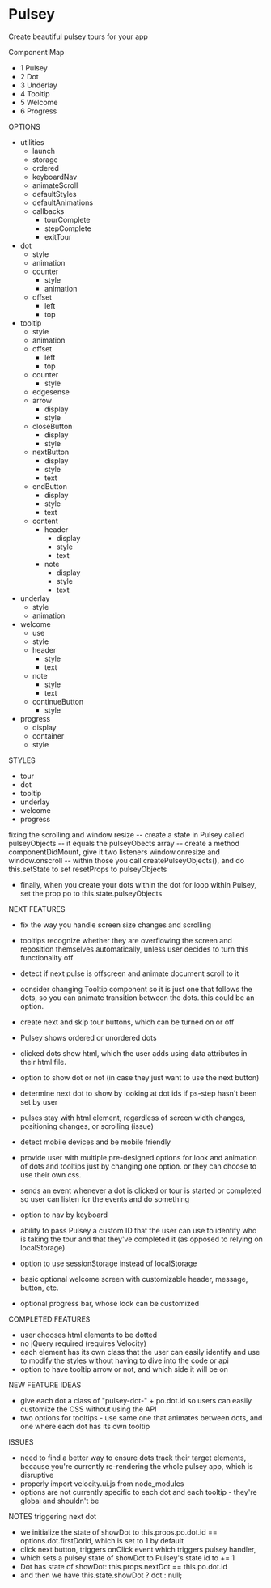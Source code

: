# Pulsey
Create beautiful pulsey tours for your app

Component Map
- 1 Pulsey
- 2 Dot
- 3 Underlay
- 4 Tooltip
- 5 Welcome
- 6 Progress

OPTIONS
- utilities
  - launch
  - storage
  - ordered
  - keyboardNav
  - animateScroll
  - defaultStyles
  - defaultAnimations
  - callbacks
    - tourComplete
    - stepComplete
    - exitTour  
- dot
  - style
  - animation
  - counter
    - style
    - animation
  - offset
    - left
    - top
- tooltip
  - style
  - animation
  - offset
    - left
    - top
  - counter
    - style
  - edgesense
  - arrow
    - display
    - style
  - closeButton
    - display
    - style
  - nextButton
    - display
    - style
    - text
  - endButton
    - display
    - style
    - text
  - content
    - header
      - display
      - style
      - text
    - note
      - display
      - style
      - text
- underlay
  - style
  - animation
- welcome
  - use
  - style
  - header
    - style
    - text
  - note
    - style
    - text
  - continueButton
    - style
- progress
  - display
  - container
  - style

STYLES
- tour
- dot
- tooltip
- underlay
- welcome
- progress


fixing the scrolling and window resize
-- create a state in Pulsey called pulseyObjects
-- it equals the pulseyObects array
-- create a method componentDidMount, give it two listeners window.onresize and window.onscroll
-- within those you call createPulseyObjects(), and do this.setState to set resetProps to pulseyObjects
- finally, when you create your dots within the dot for loop within Pulsey, set the prop po to this.state.pulseyObjects

NEXT FEATURES
- fix the way you handle screen size changes and scrolling
- tooltips recognize whether they are overflowing the screen and reposition themselves automatically, unless user decides to turn this functionality off
- detect if next pulse is offscreen and animate document scroll to it

- consider changing Tooltip component so it is just one that follows the dots, so you can animate transition between the dots.  this could be an option.
- create next and skip tour buttons, which can be turned on or off
- Pulsey shows ordered or unordered dots
- clicked dots show html, which the user adds using data attributes in their html file.
- option to show dot or not (in case they just want to use the next button)
- determine next dot to show by looking at dot ids if ps-step hasn't been set by user
- pulses stay with html element, regardless of screen width changes, positioning changes, or scrolling (issue)
- detect mobile devices and be mobile friendly
- provide user with multiple pre-designed options for look and animation of dots and tooltips just by changing one option.  or they can choose to use their own css.
- sends an event whenever a dot is clicked or tour is started or completed so user can listen for the events and do something
- option to nav by keyboard
- ability to pass Pulsey a custom ID that the user can use to identify who is taking the tour and that they've completed it (as opposed to relying on localStorage)
- option to use sessionStorage instead of localStorage
- basic optional welcome screen with customizable header, message, button, etc.
- optional progress bar, whose look can be customized

COMPLETED FEATURES
- user chooses html elements to be dotted
- no jQuery required (requires Velocity)
- each element has its own class that the user can easily identify and use to modify the styles without having to dive into the code or api
- option to have tooltip arrow or not, and which side it will be on

NEW FEATURE IDEAS
- give each dot a class of "pulsey-dot-" + po.dot.id so users can easily customize the CSS without using the API
- two options for tooltips - use same one that animates between dots, and one where each dot has its own tooltip

ISSUES
- need to find a better way to ensure dots track their target elements, because you're currently re-rendering the whole pulsey app, which is disruptive
- properly import velocity.ui.js from node_modules
- options are not currently specific to each dot and each tooltip - they're global and shouldn't be

NOTES
triggering next dot
- we initialize the state of showDot to this.props.po.dot.id == options.dot.firstDotId, which is set to 1 by default
- click next button, triggers onClick event which triggers pulsey handler,
- which sets a pulsey state of showDot to Pulsey's state id to += 1
- Dot has state of showDot: this.props.nextDot == this.po.dot.id
- and then we have this.state.showDot ? dot : null;

